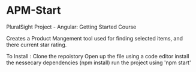 # APM-Start
 PluralSight Project - Angular: Getting Started Course

Creates a Product Mangement tool used for finding selected items, and there current star rating.  

To Install : 
Clone the repoistory 
Open up the file using a code editor 
install the nessecary dependencies (npm install) 
run the project using 'npm start' 

